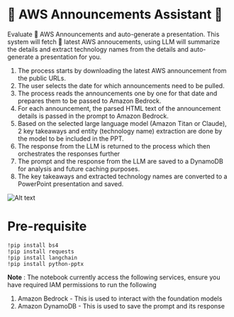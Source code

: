 # 📣 AWS Announcements Assistant 🤖

Evaluate 🔎 AWS Announcements and auto-generate a presentation. This system will fetch 🎣 latest AWS annoucements, using LLM will summarize the details and extract technology names from the details and auto-generate a presentation for you.


1.	The process starts by downloading the latest AWS announcement from the public URLs.
2.	The user selects the date for which announcements need to be pulled.
3.	The process reads the announcements one by one for that date and prepares them to be passed to Amazon Bedrock.
4.	For each announcement, the parsed HTML text of the announcement details is passed in the prompt to Amazon Bedrock.
5.	Based on the selected large language model (Amazon Titan or Claude), 2 key takeaways and entity (technology name) extraction are done by the model to be included in the PPT. 
6.	The response from the LLM is returned to the process which then orchestrates the responses further
7.	The prompt and the response from the LLM are saved to a DynamoDB for analysis and future caching purposes.
9.	The key takeaways and extracted technology names are converted to a PowerPoint presentation and saved.

![Alt text](announcement_assist_arch.png)


# Pre-requisite 

```
!pip install bs4
!pip install requests 
!pip install langchain
!pip install python-pptx
```

**Note** : The notebook currently access the following services, ensure you have required IAM permissions to run the following

1. Amazon Bedrock - This is used to interact with the foundation models 
2. Amazon DynamoDB - This is used to save the prompt and its response 




